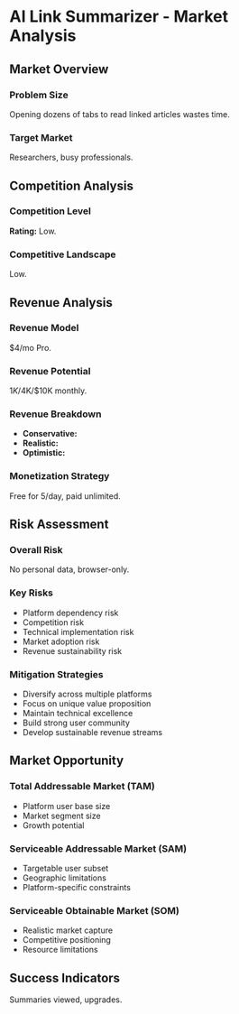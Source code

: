 # AI Link Summarizer - Market Analysis

## Market Overview

### Problem Size
Opening dozens of tabs to read linked articles wastes time.

### Target Market
Researchers, busy professionals.

## Competition Analysis

### Competition Level
**Rating:** Low.

### Competitive Landscape
Low.

## Revenue Analysis

### Revenue Model
$4/mo Pro.

### Revenue Potential
$1K/$4K/$10K monthly.

### Revenue Breakdown
- **Conservative:** 
- **Realistic:** 
- **Optimistic:** 

### Monetization Strategy
Free for 5/day, paid unlimited.

## Risk Assessment

### Overall Risk
No personal data, browser-only.

### Key Risks
- Platform dependency risk
- Competition risk
- Technical implementation risk
- Market adoption risk
- Revenue sustainability risk

### Mitigation Strategies
- Diversify across multiple platforms
- Focus on unique value proposition
- Maintain technical excellence
- Build strong user community
- Develop sustainable revenue streams

## Market Opportunity

### Total Addressable Market (TAM)
- Platform user base size
- Market segment size
- Growth potential

### Serviceable Addressable Market (SAM)
- Targetable user subset
- Geographic limitations
- Platform-specific constraints

### Serviceable Obtainable Market (SOM)
- Realistic market capture
- Competitive positioning
- Resource limitations

## Success Indicators
Summaries viewed, upgrades.
